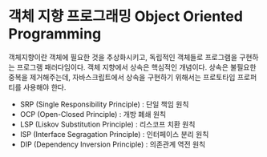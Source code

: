 # 객체 지향 프로그래밍 Object Oriented Programming


객체지향이란 객체에 필요한 것을 추상화시키고, 독립적인 객체들로 프로그램을 구현하는 프로그램 패러다임이다.
객체 지향에서 상속은 핵심적인 개념이다. 상속은 불필요한 중복을 제거해주는데, 자바스크립트에서 상속을 구현하기 위해서는 프로토타입 프로퍼티를 사용해야 한다.

- SRP (Single Responsibility Principle) : 단일 책임 원칙
- OCP (Open-Closed Principle) : 개방 폐쇄 원칙
- LSP (Liskov Substitution Principle) : 리스코프 치환 원칙
- ISP (Interface Segragation Principle) : 인터페이스 분리 원칙
- DIP (Dependency Inversion Principle) : 의존관계 역전 원칙

